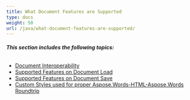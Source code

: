 ```yaml
---
title: What Document Features are Supported
type: docs
weight: 50
url: /java/what-document-features-are-supported/
---
```


###### **This section includes the following topics:** 
- [Document Interoperability](/words/java/document-interoperability-html/)
- [Supported Features on Document Load](/words/java/supported-features-on-document-load-html/)
- [Supported Features on Document Save](/words/java/supported-features-on-document-save-html/)
- [Custom Styles used for proper Aspose.Words-HTML-Aspose.Words Roundtrip](/words/java/custom-styles-used-for-proper-aspose-words-html-aspose-words-roundtrip-html/)
